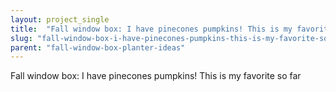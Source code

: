 ```yaml
---
layout: project_single
title:  "Fall window box: I have pinecones pumpkins! This is my favorite so far "
slug: "fall-window-box-i-have-pinecones-pumpkins-this-is-my-favorite-so-far"
parent: "fall-window-box-planter-ideas"
---
```

Fall window box: I have pinecones pumpkins! This is my favorite so far 